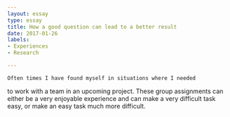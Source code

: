 ```yaml
---
layout: essay
type: essay
title: How a good question can lead to a better result
date: 2017-01-26
labels:
- Experiences
- Research

---
```

	Often times I have found myself in situations where I needed
to work with a team in an upcoming project.  These group assignments
can either be a very enjoyable experience and can make a very difficult
task easy, or make an easy task much more difficult.
